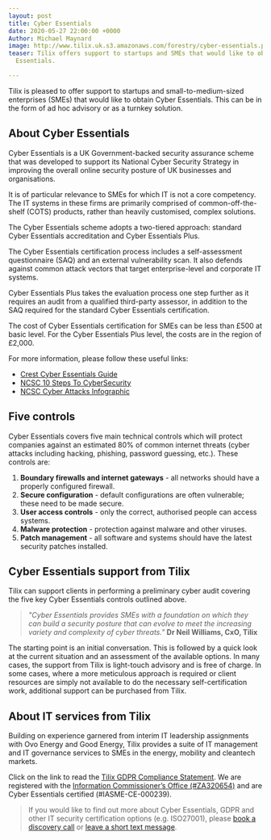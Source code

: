 ```yaml
---
layout: post
title: Cyber Essentials
date: 2020-05-27 22:00:00 +0000
Author: Michael Maynard
image: http://www.tilix.uk.s3.amazonaws.com/forestry/cyber-essentials.png
teaser: Tilix offers support to startups and SMEs that would like to obtain Cyber
  Essentials.

---
```

Tilix is pleased to offer support to startups and small-to-medium-sized enterprises (SMEs) that would like to obtain Cyber Essentials. This can be in the form of ad hoc advisory or as a turnkey solution.

## About Cyber Essentials

Cyber Essentials is a UK Government-backed security assurance scheme that was developed to support its National Cyber Security Strategy in improving the overall online security posture of UK businesses and organisations.

It is of particular relevance to SMEs for which IT is not a core competency. The IT systems in these firms are primarily comprised of common-off-the-shelf (COTS) products, rather than heavily customised, complex solutions.

The Cyber Essentials scheme adopts a two-tiered approach: standard Cyber Essentials accreditation and Cyber Essentials Plus.

The Cyber Essentials certification process includes a self-assessment questionnaire (SAQ) and an external vulnerability scan. It also defends against common attack vectors that target enterprise-level and corporate IT systems.

Cyber Essentials Plus takes the evaluation process one step further as it requires an audit from a qualified third-party assessor, in addition to the SAQ required for the standard Cyber Essentials certification.

The cost of Cyber Essentials certification for SMEs can be less than £500 at basic level. For the Cyber Essentials Plus level, the costs are in the region of £2,000.

For more information, please follow these useful links:

* [Crest Cyber Essentials Guide](https://www.crest-approved.org/wp-content/uploads/2014/10/Crest-Cyber-Essentials-Guide-final.pdf)
* [NCSC 10 Steps To CyberSecurity](https://www.ncsc.gov.uk/files/NCSC%2010%20Steps%20To%20Cyber%20Security%20NCSC.pdf)
* [NCSC Cyber Attacks Infographic](https://www.ncsc.gov.uk/files/NCSC%20Cyber%20Attacks.pdf)

## Five controls

Cyber Essentials covers five main technical controls which will protect companies against an estimated 80% of common internet threats (cyber attacks including hacking, phishing, password guessing, etc.). These controls are:

1. **Boundary firewalls and internet gateways** - all networks should have a properly configured firewall.
2. **Secure configuration** - default configurations are often vulnerable; these need to be made secure.
3. **User access controls** - only the correct, authorised people can access systems.
4. **Malware protection** - protection against malware and other viruses.
5. **Patch management** - all software and systems should have the latest security patches installed.

## Cyber Essentials support from Tilix

Tilix can support clients in performing a preliminary cyber audit covering the five key Cyber Essentials controls outlined above.

> _"Cyber Essentials provides SMEs with a foundation on which they can build a security posture that can evolve to meet the increasing variety and complexity of cyber threats."_ **Dr Neil Williams, CxO, Tilix**

The starting point is an initial conversation. This is followed by a quick look at the current situation and an assessment of the available options. In many cases, the support from Tilix is light-touch advisory and is free of charge. In some cases, where a more meticulous approach is required or client resources are simply not available to do the necessary self-certification work, additional support can be purchased from Tilix.

## About IT services from Tilix

Building on experience garnered from interim IT leadership assignments with Ovo Energy and Good Energy, Tilix provides a suite of IT management and IT governance services to SMEs in the energy, mobility and cleantech markets.

Click on the link to read the [Tilix GDPR Compliance Statement](https://www.tilix.uk/impressum/gdpr). We are registered with the [Information Commissioner’s Office (#ZA320654)](https://ico.org.uk/ESDWebPages/Entry/ZA320654) and are Cyber Essentials certified (#IASME-CE-000239).

> If you would like to find out more about Cyber Essentials, GDPR and other IT security certification options (e.g. ISO27001), please [book a discovery call](/meet/neil) or [leave a short text message](/contact).